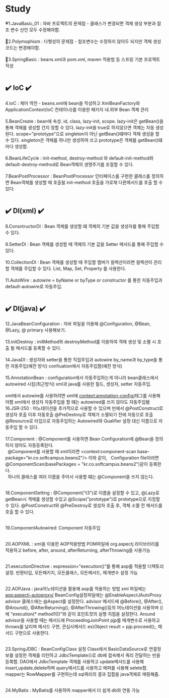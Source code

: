 # Study

:heartpulse:1.JavaBasic_01 : 자바 프로젝트의 문제점 - 클래스가 변경되면 객체 생성 부분과 참조 변수 선언 모두 수정해야함.<br><br>
:green_heart:2.Polymophism : 다형성의 문제점 - 참조변수는 수정하지 않아두 되지만 객체 생성 코드는 변경해야함.<br><br>
:blue_heart:3.SpringBasic : beans.xml과 pom.xml, maven 적용법 등 스프링 기본 프로젝트 작성<br><br>

 ## :heavy_check_mark: IoC :heavy_check_mark:
4.IoC : 제어 역전 - beans.xml에 bean을 작성하고 XmlBeanFactory와 ApplicationContext(IoC 컨테이너)를 이용한 패키지 내.외부
Bean 객체 관리<br><br>
5.BeanCreate : bean에 속성. id, class, lazy-init, scope. lazy-init은 getBean()을 통해 객체를 생성할 건지 정할 수 있다. lazy-init을 true로 하지않으면
	    객체는 자동 생성된다. scope="prototype"으로 singleton이 아닌 getBean()떄마다 객체 생성을 할 수 있다.
	    singleton은 객체를 하나만 생성하여 쓰고 prototype은 객체를 getBean()떄마다 생성함.<br><br>
6.BeanLifeCycle : init-method, destroy-method 와 default-init-method와 default-destroy-method로 Bean객체의 생명주기를 조절할 수 있다.<br><br>
7.BeanPostProcessor : BeanPostProcessor 인터페이스를 구현한 클래스를 정의하면 Bean객체를 생성할 때 호출될 init-method 호출을 가로채 다른메서드를 호출 할 수 있다.<br><br>
 ## :heavy_check_mark: DI(xml) :heavy_check_mark:

8.ConsntructorDI : Bean 객체를 생성할 떄 객체의 기본 값을 생성자를 통해 주입할 수 있다.<br><br>
9.SetterDI : Bean 객체를 생성할 때 객체의 기본 값을 Setter 메서드를 통해 주입할 수 있다.<br><br>
10.CollectionDI : Bean 객체를 생성할 때 주입할 맴버가 컬렉션이라면 컬렉션이 관리할 객체를 주입할 수 있다. List, Map, Set, Property 를 사용한다.<br><br>
11.AutoWire : autowire = byName or byType or constructor 를 통한 자동주입과 default-autowire로 자동주입.<br><br>

## :heavy_check_mark: DI(java) :heavy_check_mark:
12.JavaBeanConfiguration : 자바 파일을 이용해 @Configuration, @Bean, @Lazy, @ primary 사용해보기.<br><br>
13.initDestroy : initMethod와 destroyMethod를 이용하여 객체 생성 및 소멸 시 호출 될 메서드를 등록할 수 있다.<br><br>
14.JavaDI : 생성자와 setter을 통한 직접주입과 autowire by_name과 by_type을 통한 자동주입(예전 방식)
	confiuation에서 자동주입함(예전 방식)<br><br>
15.AnnotationBean : configuration에서 자동주입하는게 아니라 bean클래스에서 autowired 시킴(최근방식)
		xml과 java를 사용한 필드, 생성자, setter 자동주입.<br><br>
		xml에서 autowire를 사용하려면 xml에 <context:annotation-config/>태그를 사용해야함
		xml에서 생성자 자동주입을 할 떄는 autowired를 쓰지 않아도 자동주입됌
16.JSR-250 : 어노테이션을 추가적으로 사용할 수 있으며 빈에서 @PostConstruct로 생성자 호출 이후 자동호출
	@PreDestroy로 객체가 소멸되기 전에 자동으로 호출
	@Resource로 타입으로 자동주입하는 Autowired와 Qualifier 설정 대신 이름으로 자동주입 할 수 있다.<br><br>
17.Component : @Component를 사용하면 Bean Configuration에 @Bean을 정의하지 않아도 자동등록된다.<br>
		&nbsp;&nbsp;@Component를 사용할 때 xml이라면 <context:component-scan base-package="kr.co.softcampus.beans2"/> 이와 같이,
		&nbsp;&nbsp;Configuration file이라면 @ComponentScan(basePackages = "kr.co.softcampus.beans2")같이 등록한다.<br>
		&nbsp;&nbsp;하나의 클래스를 여러 이름을 주어서 사용할 떄는 @Component을 쓰지 않는다.<br><br>

18.ComponentSetting : @Component("t3")로 이름을 설정할 수 있고, @Lazy로 getBean시 객체를 생성할 수있고 @Scope("prototype")로 prototype으로 지정할 수 있다.
		@PostConstruct와 @PreDestroy로 생성자 호출 후, 객체 소멸 전 메서드를 호출 할 수 있다.<br><br>

19.ComponentAutowired: Component 자동주입<br><br>

20.AOPXML : xml을 이용한 AOP적용방법
	POM파일에 org.aspectj 라이브러리를 적용하고 before, after, around, afterReturning, afterThrowing을 사용가능<br><br>

21.executionDirective : expression="execution()"를 통해 aop를 적용할 디렉토리 설정.
		반환타입, 모든패키지, 모든클래스, 모든메서드, 매개변수 설정 가능<br><br>

22.AOPJava : java어노테이션을 활용해 aop를 적용하는 방법
	xml 파일에는 <aop:aspectj-autoproxy/>
	BeanConfig설정파일에는 @EnableAspectJAutoProxy
	advisor 클래스에는 @Aspect를 설정한다.
	advisor 메서드에 @Before(), @After(), @Around(), @AfterReturning(), @AfterThrowing()등의 어노테이션을 사용하며
	()에 "execution(* method1())"와 같이 포인트컷의 실행 지점을 설정한다.
	Around advisor을 사용할 때는 메서드에 ProceedingJoinPoint pjp를 매개변수로 사용하고 throws를 날리며
	메서드 구현, 관심사메서드 ex)Object result = pjp.proceed();, 메서드 구현으로 사용한다.<br><br>

23.SpringJDBC : BeanConfigClass 설정 Class에서 BasicDataSource로 연결정보를 설정한 객체를 리턴하고
	JdbcTemplate으로 db에 접속해서 쿼리 전달하는 빈을 등록함.
	DAO에서 JdbcTemplate 객체를 사용하고 update메서드를 사용해insert,update,delete하며
	query메서드를 사용하고 메퍼를 사용해 selete함.
	mapper는 RowMapper를 구현하는데 sql쿼리의 결과 집합을 java객체로 매핑해줌.<br><br>

24.MyBatis : MyBatis를 사용하여 mapper에서 더 쉽게 db와 연동 가능<br><br>
